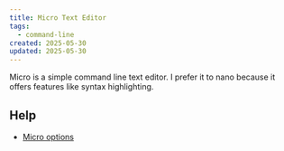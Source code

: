 ```yaml
---
title: Micro Text Editor
tags:
  - command-line
created: 2025-05-30
updated: 2025-05-30
---
```


Micro is a simple command line text editor. I prefer it to nano because it offers features like syntax highlighting.

## Help

- [Micro options](https://github.com/zyedidia/micro/blob/master/runtime/help/options.md)